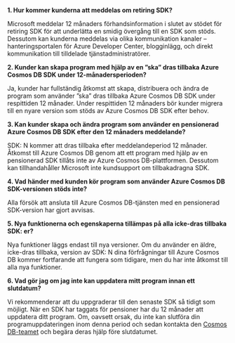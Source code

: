 **1. Hur kommer kunderna att meddelas om retiring SDK?**

Microsoft meddelar 12 månaders förhandsinformation i slutet av stödet för retiring SDK för att underlätta en smidig övergång till en SDK som stöds. Dessutom kan kunderna meddelas via olika kommunikation kanaler – hanteringsportalen för Azure Developer Center, blogginlägg, och direkt kommunikation till tilldelade tjänstadministratörer.

**2. Kunder kan skapa program med hjälp av en ”ska” dras tillbaka Azure Cosmos DB SDK under 12-månadersperioden?** 

Ja, kunder har fullständig åtkomst att skapa, distribuera och ändra de program som använder ”ska” dras tillbaka Azure Cosmos DB SDK under respittiden 12 månader. Under respittiden 12 månaders bör kunder migrera till en nyare version som stöds av Azure Cosmos DB SDK efter behov.

**3. Kan kunder skapa och ändra program som använder en pensionerad Azure Cosmos DB SDK efter den 12 månaders meddelande?**

SDK: N kommer att dras tillbaka efter meddelandeperiod 12 månader. Åtkomst till Azure Cosmos DB genom att ett program med hjälp av en pensionerad SDK tillåts inte av Azure Cosmos DB-plattformen. Dessutom kan tillhandahåller Microsoft inte kundsupport om tillbakadragna SDK.

**4. Vad händer med kunden kör program som använder Azure Cosmos DB SDK-versionen stöds inte?**

Alla försök att ansluta till Azure Cosmos DB-tjänsten med en pensionerad SDK-version har gjort avvisas. 

**5. Nya funktionerna och egenskaperna tillämpas på alla icke-dras tillbaka SDK: er?**

Nya funktioner läggs endast till nya versioner. Om du använder en äldre, icke-dras tillbaka, version av SDK: N dina förfrågningar till Azure Cosmos DB kommer fortfarande att fungera som tidigare, men du har inte åtkomst till alla nya funktioner.  

**6. Vad gör jag om jag inte kan uppdatera mitt program innan ett slutdatum?**

Vi rekommenderar att du uppgraderar till den senaste SDK så tidigt som möjligt. När en SDK har taggats för pensioner har du 12 månader att uppdatera ditt program. Om, oavsett orsak, du inte kan slutföra din programuppdateringen inom denna period och sedan kontakta den [Cosmos DB-teamet](mailto:askcosmosdb@microsoft.com) och begära deras hjälp före slutdatumet.

